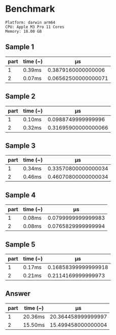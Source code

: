 # Benchmark

```
Platform: darwin arm64
CPU: Apple M3 Pro 11 Cores
Memory: 18.00 GB
```

## Sample 1

| part | time (~) | μs                  |
| ---- | -------- | ------------------- |
| 1    | 0.39ms   | 0.3879160000000006  |
| 2    | 0.07ms   | 0.06562500000000071 |

## Sample 2

| part | time (~) | μs                  |
| ---- | -------- | ------------------- |
| 1    | 0.10ms   | 0.0988749999999996  |
| 2    | 0.32ms   | 0.31695900000000066 |

## Sample 3

| part | time (~) | μs                  |
| ---- | -------- | ------------------- |
| 1    | 0.34ms   | 0.33570800000000034 |
| 2    | 0.46ms   | 0.46070800000000034 |

## Sample 4

| part | time (~) | μs                 |
| ---- | -------- | ------------------ |
| 1    | 0.08ms   | 0.0799999999999983 |
| 2    | 0.08ms   | 0.0765829999999994 |

## Sample 5

| part | time (~) | μs                  |
| ---- | -------- | ------------------- |
| 1    | 0.17ms   | 0.16858399999999918 |
| 2    | 0.21ms   | 0.2114169999999973  |

## Answer

| part | time (~) | μs                 |
| ---- | -------- | ------------------ |
| 1    | 20.36ms  | 20.364458999999997 |
| 2    | 15.50ms  | 15.499458000000004 |
